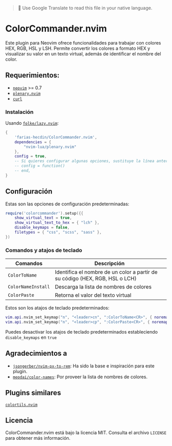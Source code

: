 > 📌 Use Google Translate to read this file in your native language.

# ColorCommander.nvim

Este plugin para Neovim ofrece funcionalidades para trabajar con colores HEX, RGB, HSL y LSH. Permite convertir los colores a formato HEX y visualizar su valor en un texto virtual, además de identificar el nombre del color.

## Requerimientos:

* [`neovim`](https://github.com/neovim/neovim) >= 0.7
* [`plenary.nvim`](https://github.com/nvim-lua/plenary.nvim)
* [`curl`](https://curl.se)

### Instalación

Usando [`folke/lazy.nvim`](https://github.com/folke/lazy.nvim):

```lua
{
    'farias-hecdin/ColorCommander.nvim',
    dependencies = {
        "nvim-lua/plenary.nvim"
    },
    config = true,
    -- Si quieres configurar algunas opciones, sustituye la línea anterior con:
    -- config = function()
    -- end,
}
```

## Configuración

Estas son las opciones de configuración predeterminadas:

```lua
require('colorcommander').setup({{
    show_virtual_text = true,
    show_virtual_text_to_hex = { "lch" },
    disable_keymaps = false,
    filetypes = { "css", "scss", "sass" },
})
```

### Comandos y atajos de teclado

| Comandos           | Descripción                         |
| -------------      | ----------------------------------- |
| `ColorToName`      | Identifica el nombre de un color a partir de su código (HEX, RGB, HSL o LCH) |
| `ColorNameInstall` | Descarga la lista de nombres de colores |
| `ColorPaste`       | Retorna el valor del texto virtual |

Estos son los atajos de teclado predeterminados:

```lua
vim.api.nvim_set_keymap("n", "<leader>cn", ":ColorToName<CR>", { noremap = true, silent = true })
vim.api.nvim_set_keymap("n", "<leader>cp", ":ColorPaste<CR>", { noremap = true, silent = true })
```
Puedes desactivar los atajos de teclado predeterminados estableciendo `disable_keymaps` en `true`

## Agradecimientos a

* [`jsongerber/nvim-px-to-rem`](https://github.com/jsongerber/nvim-px-to-rem): Ha sido la base e inspiración para este plugin.
* [`meodai/color-names`](https://github.com/meodai/color-names): Por proveer la lista de nombres de colores.

## Plugins similares

[`colortils.nvim`](https://github.com/nvim-colortils/colortils.nvim)

## Licencia

ColorCommander.nvim está bajo la licencia MIT. Consulta el archivo `LICENSE` para obtener más información.

